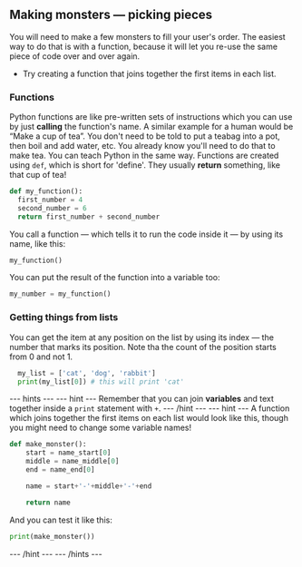 ## Making monsters — picking pieces
You will need to make a few monsters to fill your user's order. The easiest way to do that is with a function, because it will let you re-use the same piece of code over and over again.

- Try creating a function that joins together the first items in each list.

### Functions
Python functions are like pre-written sets of instructions which you can use by just **calling** the function's name. A similar example for a human would be “Make a cup of tea”. You don't need to be told to put a teabag into a pot, then boil and add water, etc. You already know you'll need to do that to make tea. You can teach Python in the same way. Functions are created using `def`, which is short for 'define'. They usually **return** something, like that cup of tea!

```python
def my_function():
  first_number = 4
  second_number = 6
  return first_number + second_number
```

You call a function — which tells it to run the code inside it — by using its name, like this:

```python
my_function()
```

You can put the result of the function into a variable too:

```python
my_number = my_function()
```

### Getting things from lists
You can get the item at any position on the list by using its index — the number that marks its position. Note tha the count of the position starts from 0 and not 1.

```python
  my_list = ['cat', 'dog', 'rabbit']
  print(my_list[0]) # this will print 'cat' 
```

--- hints ---
--- hint ---
Remember that you can join **variables** and text together inside a `print` statement with `+`.
--- /hint ---
--- hint ---
A function which joins together the first items on each list would look like this, though you might need to change some variable names!

```python
def make_monster():
    start = name_start[0]
    middle = name_middle[0]
    end = name_end[0]

    name = start+'-'+middle+'-'+end

    return name
```

And you can test it like this:

```python
print(make_monster())
```
--- /hint ---
--- /hints ---
